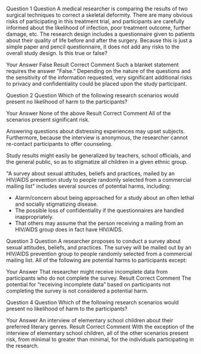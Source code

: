 Question 1
Question 
A medical researcher is comparing the results of two surgical techniques to correct a skeletal deformity. There are many obvious risks of participating in this treatment trial, and participants are carefully informed about the likelihood of infection, poor treatment outcome, further damage, etc. The research design includes a questionnaire given to patients about their quality of life before and after the surgery. Because this is just a simple paper and pencil questionnaire, it does not add any risks to the overall study design. Is this true or false?

Your Answer False
Result Correct
Comment 
Such a blanket statement requires the answer "False." Depending on the nature of the questions and the sensitivity of the information requested, very significant additional risks to privacy and confidentiality could be placed upon the study participant.

Question 2
Question 
Which of the following research scenarios would present no likelihood of harm to the participants?

Your Answer None of the above
Result Correct
Comment 
All of the scenarios present significant risk.

Answering questions about distressing experiences may upset subjects. Furthermore, because the interview is anonymous, the researcher cannot re-contact participants to offer counseling.

Study results might easily be generalized by teachers, school officials, and the general public, so as to stigmatize all children in a given ethnic group.

"A survey about sexual attitudes, beliefs and practices, mailed by an HIV/AIDS prevention study to people randomly selected from a commercial mailing list" includes several sources of potential harms, including:

- Alarm/concern about being approached for a study about an often lethal and socially stigmatizing disease.
- The possible loss of confidentiality if the questionnaires are handled inappropriately.
- That others may assume that the person receiving a mailing from an HIV/AIDS group does in fact have HIV/AIDS.

Question 3
Question 
A researcher proposes to conduct a survey about sexual attitudes, beliefs, and practices. The survey will be mailed out by an HIV/AIDS prevention group to people randomly selected from a commercial mailing list. All of the following are potential harms to participants except:

Your Answer That researcher might receive incomplete data from participants who do not complete the survey.
Result Correct
Comment 
The potential for “receiving incomplete data” based on participants not completing the survey is not considered a potential harm.

Question 4
Question 
Which of the following research scenarios would present no likelihood of harm to the participants?

Your Answer An interview of elementary school children about their preferred literary genres.
Result Correct
Comment 
With the exception of the interview of elementary school children, all of the other scenarios present risk, from minimal to greater than minimal, for the individuals participating in the research.
